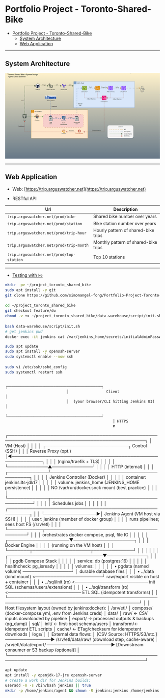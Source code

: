 # Portfolio Project - Toronto-Shared-Bike

- [Portfolio Project - Toronto-Shared-Bike](#portfolio-project---toronto-shared-bike)
  - [System Architecture](#system-architecture)
  - [Web Application](#web-application)

---

## System Architecture

![sa](./src/web-app/html/img/tech/system_design.gif)

---

## Web Application

- Web: [https://trip.arguswatcher.net](https://trip.arguswatcher.net)

- RESTful API

| Url                                      | Description                          |
| ---------------------------------------- | ------------------------------------ |
| `trip.arguswatcher.net/prod/bike`        | Shared bike number over years        |
| `trip.arguswatcher.net/prod/station`     | Bike station number over years       |
| `trip.arguswatcher.net/prod/trip-hour`   | Hourly pattern of shared-bike trips  |
| `trip.arguswatcher.net/prod/trip-month`  | Monthly pattern of shared-bike trips |
| `trip.arguswatcher.net/prod/top-station` | Top 10 stations                      |

---

- [Testing with `k6`](./docs/test.md)

```sh
mkdir -pv ~/project_toronto_shared_bike
sudo apt install -y git
git clone https://github.com/simonangel-fong/Portfolio-Project-Toronto-Shared-Bike-Repo.git ~/project_toronto_shared_bike

cd ~/project_toronto_shared_bike
git checkout feature/dw
chmod -v +x ~/project_toronto_shared_bike/data-warehouse/script/init.sh

bash data-warehouse/script/init.sh
# get jenkins pwd
docker exec -it jenkins cat /var/jenkins_home/secrets/initialAdminPassword
```


```sh
sudo apt update
sudo apt install -y openssh-server 
sudo systemctl enable --now ssh

sudo vi /etc/ssh/sshd_config
sudo systemctl restart ssh
```




                                ┌───────────────────────────────────────────┐
                                │                 Client                    │
                                │  (your browser/CLI hitting Jenkins UI)    │
                                └───────────────────────────────────────────┘
                                                     │ HTTPS
                                                     ▼
┌───────────────────────────────────────────────────────────────────────────────────────────────┐
│                                           VM (Host)                                           │
│                                                                                               │
│  ┌───────────────────────────┐                     Control (SSH)                              │
│  │   Reverse Proxy (opt.)    │◀────────────────────────────────────────────────────────────┐  │
│  │  (nginx/traefik + TLS)    │                                                            │  │
│  └─────────────▲─────────────┘                                                            │  │
│                │ HTTP (internal)                                                          │  │
│  ┌─────────────┴───────────────────────────────────────────┐                              │  │
│  │                 Jenkins Controller (Docker)              │                              │  │
│  │   container: jenkins:lts-jdk17                           │                              │  │
│  │   volume: jenkins_home  (JENKINS_HOME persistence)       │                              │  │
│  │   NO /var/run/docker.sock mount (best practice)          │                              │  │
│  └─────────────┬────────────────────────────────────────────┘                              │  │
│                │ Schedules jobs                                                                 │
│                │                                                                                │
│                │                  ┌─────────────────────────────────────────────────────────┐   │
│                └─────────────────▶│     Jenkins Agent (VM host via SSH)                     │   │
│                                   │  user: jenkins (member of docker group)                │   │
│                                   │  runs pipelines; sees host FS (/srv/etl)               │   │
│                                   └───────────┬────────────────────────────────────────────┘   │
│                                               │ orchestrates docker compose, psql, file IO      │
│                                               │                                                 │
│                          ┌────────────────────▼────────────────────┐                            │
│                          │            Docker Engine                │                            │
│                          │        (running on the VM host)         │                            │
│                          └───────┬───────────────────┬─────────────┘                            │
│                                  │                   │                                          │
│   ┌───────────────────────────────▼─────────────┐     │                                          │
│   │              pgdb Compose Stack             │     │                                          │
│   │  service: db (postgres:16)                  │     │                                          │
│   │  healthcheck: pg_isready                    │     │                                          │
│   │  volumes:                                   │     │                                          │
│   │    • pgdata (named volume)  ────────────────┘     │   durable database files                 │
│   │    • ../data (bind mount)  <──────────────────────┘   raw/export visible on host + container │
│   │    • ../sql/init (ro)      <──────────────────────── init SQL (schemas/users/extensions)     │
│   │    • ../sql/transform (ro) <──────────────────────── ETL SQL (idempotent transforms)        │
│   └─────────────────────────────────────────────────────────────────────────────────────────────┘
│
│   Host filesystem layout (owned by jenkins:docker):
│     /srv/etl/
│       compose/  (docker-compose.yml, .env from Jenkins creds)
│       data/
│         raw/      ← CSV inputs downloaded by pipeline
│         export/   → processed outputs & backups (pg_dump)
│       sql/
│         init/     ← first-boot schema/users
│         transform/← idempotent ETL scripts
│       cache/      ← ETag/checksum for idempotent downloads
│       logs/
│
│   External data flows:
│     [CSV Source: HTTPS/S3/etc.] ───────────────▶ /srv/etl/data/raw/      (download step, cache-aware)
│     /srv/etl/data/export/ ─────────────────────▶ [Downstream consumer or S3 backup (optional)]
│
└───────────────────────────────────────────────────────────────────────────────────────────────┘

```sh
apt update
apt install -y openjdk-17-jre openssh-server
# Create a work dir for Jenkins builds:
useradd -m -s /bin/bash jenkins || true
mkdir -p /home/jenkins/agent && chown -R jenkins:jenkins /home/jenkins
```


